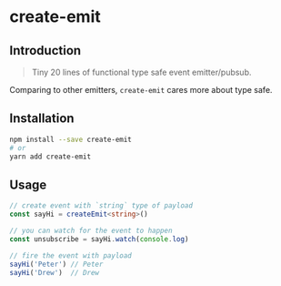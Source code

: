 # create-emit

## Introduction

> Tiny 20 lines of functional type safe event emitter/pubsub.

Comparing to other emitters, `create-emit` cares more about type safe.

## Installation

```sh
npm install --save create-emit
# or
yarn add create-emit
```


## Usage
```typescript
// create event with `string` type of payload
const sayHi = createEmit<string>()

// you can watch for the event to happen
const unsubscribe = sayHi.watch(console.log)

// fire the event with payload
sayHi('Peter') // Peter
sayHi('Drew')  // Drew
```
